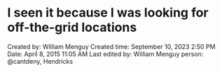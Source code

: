 # I seen it because I was looking for off-the-grid locations

Created by: William Menguy
Created time: September 10, 2023 2:50 PM
Date: April 8, 2015 11:05 AM
Last edited by: William Menguy
person: @cantdeny, Hendricks